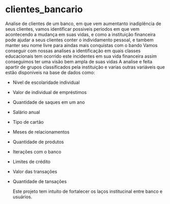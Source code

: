 # clientes_bancario
Analise de clientes de um banco, em que vem aumentanto inadiplência de seus clientes, vamos identificar possiveis periodos em que vem acontecendo a mudança em suas vidas,
e como a instituição financeira pode ajudar a seus clientes conter o individamento pessoal, e tambem manter seu nome livre para aindas mais conquistas com o bando
Vamos conseguir com nossas analises a identificação em quais classes educacionais tem ocorrido este incidentes em sua vida financeira assim conseguimos ter uma visão bem ampla de suas vidas
A analise e feita apartir de grupos classificados pela instituição e varias outras variáveis que estão disponiveis na base de dados como:
- Nivel de escolaridade individual
- Valor de individual de empréstimos
- Quantidade de saques em um ano
- Salário anual
- Tipo de cartão
- Meses de relacionamentos
- Quantidade de produtos
- Iterações com o banco
- Limites de crédito
- Valor das transações
- Quantidade de tansações

  Este projeto tem intuito de fortalecer os laços institucinal entre banco e usuários.
